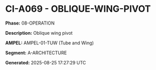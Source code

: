 # CI-A069 - OBLIQUE-WING-PIVOT

**Phase:** 08-OPERATION

**Description:** Oblique wing pivot

**AMPEL:** AMPEL-01-TUW (Tube and Wing)

**Segment:** A-ARCHITECTURE

**Generated:** 2025-08-25 17:27:29 UTC
